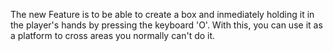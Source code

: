 The new Feature is to be able to create a box and inmediately holding it in the player's hands by pressing the keyboard 'O'.
With this, you can use it as a platform to cross areas you normally can't do it. 
